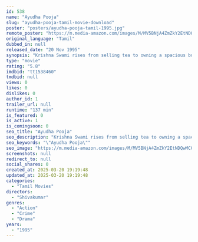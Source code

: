 ```yaml
---
id: 538
name: "Ayudha Pooja"
slug: "ayudha-pooja-tamil-movie-download"
poster: "posters/ayudha-pooja-tamil-1995.jpg"
remote_poster: "https://m.media-amazon.com/images/M/MV5BNjA4ZmZkY2EtNDQwMC00OTA5LThjMDEtNDQ4MWFjZGRmMDQ5XkEyXkFqcGdeQXVyMTEzNzg0Mjkx._V1_SX300.jpg"
original_language: "Tamil"
dubbed_in: null
released_date: "20 Nov 1995"
synopsis: "Krishna Swami rises from selling tea to owning a spacious bungalow, illicit liquor dens, and goon-like activity. He gets married to Babita, but hides his real life from her. After giving birth to Amrita, she does find out and sepa..."
type: "movie"
rating: "5.8"
imdbid: "tt1538460"
tmdbid: null
views: 0
likes: 0
dislikes: 0
author_id: 1
trailer_url: null
runtime: "137 min"
is_featured: 0
is_active: 1
is_comingsoon: 0
seo_title: "Ayudha Pooja"
seo_description: "Krishna Swami rises from selling tea to owning a spacious bungalow, illicit liquor dens, and goon-like activity. He gets married to Babita, but hides his real life from her. After giving birth to Amrita, she does find out and sepa..."
seo_keywords: "\"Ayudha Pooja\""
seo_image: "https://m.media-amazon.com/images/M/MV5BNjA4ZmZkY2EtNDQwMC00OTA5LThjMDEtNDQ4MWFjZGRmMDQ5XkEyXkFqcGdeQXVyMTEzNzg0Mjkx._V1_SX300.jpg"
screenshots: null
redirect_to: null
social_shares: 0
created_at: 2025-03-20 19:19:48
updated_at: 2025-03-20 19:19:48
categories:
  - "Tamil Movies"
directors:
  - "Shivakumar"
genres:
  - "Action"
  - "Crime"
  - "Drama"
years:
  - "1995"
---
```

